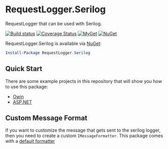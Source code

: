 # RequestLogger.Serilog

RequestLogger that can be used with Serilog.

[![Build status](https://ci.appveyor.com/api/projects/status/iu6dojwpm61rmh8j/branch/master?svg=true)](https://ci.appveyor.com/project/mrstebo/requestlogger-serilog-v1nn5/branch/master)
[![Coverage Status](https://coveralls.io/repos/github/ekmsystems/RequestLogger.Serilog/badge.svg?branch=master)](https://coveralls.io/github/ekmsystems/RequestLogger.Serilog?branch=master)
[![MyGet](https://img.shields.io/myget/ekmsystems/v/RequestLogger.Serilog.svg?label=MyGet_Prerelease)](https://www.myget.org/feed/ekmsystems/package/nuget/RequestLogger.Serilog)
[![NuGet](https://img.shields.io/nuget/v/RequestLogger.Serilog.svg)](https://www.nuget.org/packages/RequestLogger.Serilog/)

RequestLogger.Serilog is available via [NuGet](https://www.nuget.org/packages/RequestLogger.Serilog/):

```powershell
Install-Package RequestLogger.Serilog
```

## Quick Start

There are some example projects in this repository that will show you how to use this package:

- [Owin](src/Examples/OwinExample)
- [ASP.NET](src/Examples/AspNetExample)

## Custom Message Format

If you want to customize the message that gets sent to the serilog logger, then you need to create a custom `IMessageFormatter`. This package comes with a [default formatter](src/RequestLogger.Serilog/Formatters/DefaultMessageFormatter.cs)
